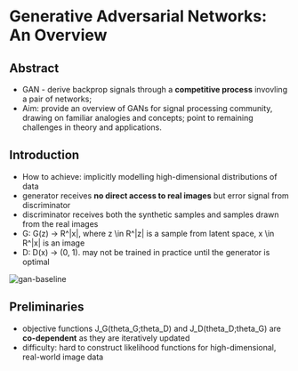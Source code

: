 # Generative Adversarial Networks: An Overview

## Abstract

- GAN - derive backprop signals through a **competitive process** invovling a pair of networks;
- Aim: provide an overview of GANs for signal processing community, drawing on familiar analogies and concepts; point to remaining challenges in theory and applications.

## Introduction

- How to achieve: implicitly modelling high-dimensional distributions of data
- generator receives **no direct access to real images** but error signal from discriminator
- discriminator receives both the synthetic samples and samples drawn from the real images
- G: G(z) -> R^|x|, where z \in R^|z| is a sample from latent space, x \in R^|x| is an image
- D: D(x) -> (0, 1). may not be trained in practice until the generator is optimal

![gan-baseline](https://github.com/txzhao/Paper-Notes/blob/master/DL/fig/gan-baseline.PNG)

## Preliminaries

- objective functions J_G(theta_G;theta_D) and J_D(theta_D;theta_G) are **co-dependent** as they are iteratively updated
- difficulty: hard to construct likelihood functions for high-dimensional, real-world image data

